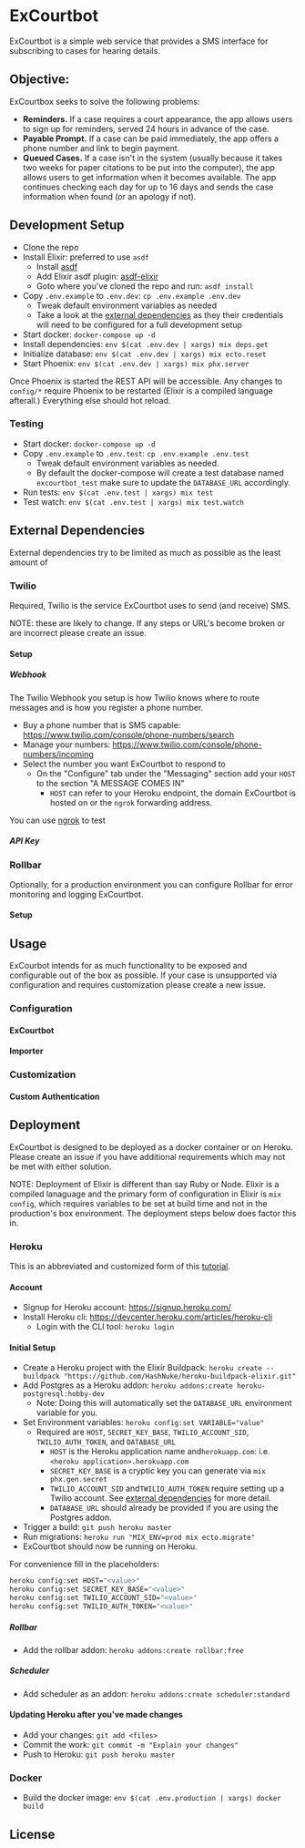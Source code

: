 # ExCourtbot
ExCourtbot is a simple web service that provides a SMS interface for subscribing to cases for hearing details.

## Objective:
ExCourtbox seeks to solve the following problems:
- **Reminders.** If a case requires a court appearance, the app allows users to sign up for reminders, served 24 hours in advance of the case.
- **Payable Prompt.** If a case can be paid immediately, the app offers a phone number and link to begin payment.
- **Queued Cases.** If a case isn't in the system (usually because it takes two weeks for paper citations to be put into the computer), the app allows users to get information when it becomes available. The app continues checking each day for up to 16 days and sends the case information when found (or an apology if not).

## Development Setup

- Clone the repo
- Install Elixir: preferred to use `asdf`
  - Install [asdf](https://github.com/asdf-vm/asdf#setup)
  - Add Elixir asdf plugin: [asdf-elixir](https://github.com/asdf-vm/asdf-elixir) 
  - Goto where you've cloned the repo and run: `asdf install`
- Copy `.env.example` to `.env.dev`: `cp .env.example .env.dev`
  - Tweak default environment variables as needed
  - Take a look at the [external dependencies]() as they their credentials will need to be configured for a full development setup 
- Start docker: `docker-compose up -d`
- Install dependencies: `env $(cat .env.dev | xargs) mix deps.get`
- Initialize database: `env $(cat .env.dev | xargs) mix ecto.reset`
- Start Phoenix: `env $(cat .env.dev | xargs) mix phx.server`

Once Phoenix is started the REST API will be accessible. Any changes to `config/*` require Phoenix to be restarted (Elixir is a compiled language afterall.) Everything else should hot reload.

### Testing
- Start docker: `docker-compose up -d`
- Copy `.env.example` to `.env.test`: `cp .env.example .env.test`
  - Tweak default environment variables as needed.
  - By default the docker-compose will create a test database named `excourtbot_test` make sure to update the `DATABASE_URL` accordingly.
- Run tests: `env $(cat .env.test | xargs) mix test`
- Test watch: `env $(cat .env.test | xargs) mix test.watch`

## External Dependencies

External dependencies try to be limited as much as possible as the least amount of 

### Twilio
Required, Twilio is the service ExCourtbot uses to send (and receive) SMS.

NOTE: these are likely to change. If any steps or URL's become broken or are incorrect please create an issue.

#### Setup

##### Webhook
The Twilio Webhook you setup is how Twilio knows where to route messages and is how you register a phone number.

- Buy a phone number that is SMS capable: https://www.twilio.com/console/phone-numbers/search
- Manage your numbers: https://www.twilio.com/console/phone-numbers/incoming
- Select the number you want ExCourtbot to respond to
  - On the "Configure" tab under the "Messaging" section add your `HOST` to the section "A MESSAGE COMES IN"
    - `HOST` can refer to your Heroku endpoint, the domain ExCourtbot is hosted on or the `ngrok` forwarding address.

You can use [ngrok](https://ngrok.com/) to test  

##### API Key


### Rollbar 
Optionally, for a production environment you can configure Rollbar for error monitoring and logging ExCourtbot. 


#### Setup

## Usage

ExCourbot intends for as much functionality to be exposed and configurable out of the box as possible. If your case is unsupported via configuration and requires customization please create a new issue.

### Configuration


#### ExCourtbot

#### Importer

### Customization


#### Custom Authentication

## Deployment
ExCourtbot is designed to be deployed as a docker container or on Heroku. Please create an issue if you have additional requirements which may not be met with either solution.

NOTE: Deployment of Elixir is different than say Ruby or Node. Elixir is a compiled lanaguage and the primary form of configuration in Elixir is `mix config`, which requires variables to be set at build time and not in the production's box environment. The deployment steps below does factor this in.


### Heroku
This is an abbreviated and customized form of this [tutorial](https://hexdocs.pm/phoenix/heroku.html).

#### Account
- Signup for Heroku account: https://signup.heroku.com/
- Install Heroku cli: https://devcenter.heroku.com/articles/heroku-cli
  - Login with the CLI tool: `heroku login`

#### Initial Setup
- Create a Heroku project with the Elixir Buildpack: `heroku create --buildpack "https://github.com/HashNuke/heroku-buildpack-elixir.git"`
- Add Postgres as a Heroku addon: `heroku addons:create heroku-postgresql:hobby-dev`
  - Note: Doing this will automatically set the `DATABASE_URL` environment variable for you.
- Set Environment variables: `heroku config:set VARIABLE="value"`
  - Required are `HOST`, `SECRET_KEY_BASE`, `TWILIO_ACCOUNT_SID`, `TWILIO_AUTH_TOKEN`, and `DATABASE_URL`
    - `HOST` is the Heroku application name and`herokuapp.com`: i.e. `<heroku application>.herokuapp.com`
    - `SECRET_KEY_BASE` is a cryptic key you can generate via `mix phx.gen.secret`
    - `TWILIO_ACCOUNT_SID` and`TWILIO_AUTH_TOKEN` require setting up a Twilio account. See [external dependencies]() for more detail.
    - `DATABASE_URL` should already be provided if you are using the Postgres addon.
- Trigger a build: `git push heroku master`
- Run migrations: `heroku run "MIX_ENV=prod mix ecto.migrate"`
- ExCourtbot should now be running on Heroku.

For convenience fill in the placeholders:
```sh
heroku config:set HOST="<value>"
heroku config:set SECRET_KEY_BASE="<value>"
heroku config:set TWILIO_ACCOUNT_SID="<value>"
heroku config:set TWILIO_AUTH_TOKEN="<value>"
```

##### Rollbar
- Add the rollbar addon: `heroku addons:create rollbar:free` 

##### Scheduler

- Add scheduler as an addon: `heroku addons:create scheduler:standard`


#### Updating Heroku after you've made changes
- Add your changes: `git add <files>`
- Commit the work: `git commit -m "Explain your changes"`
- Push to Heroku: `git push heroku master`

### Docker
- Build the docker image: `env $(cat .env.production | xargs) docker build`


## License

